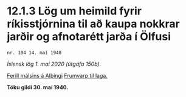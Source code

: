 # 12.1.3 Lög um heimild fyrir ríkisstjórnina til að kaupa nokkrar jarðir og afnotarétt jarða í Ölfusi

`nr. 104 14. maí 1940`

_Íslensk lög 1. maí 2020 (útgáfa 150b)._

[Ferill málsins á Alþingi](https://www.althingi.is/thingstorf/thingmalalistar-eftir-thingum/ferill/?ltg=55&mnr=101)
[Frumvarp til laga.](https://www.althingi.is/altext/55/s/pdf/0311.pdf)

**Tóku gildi 30. maí 1940.**

